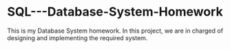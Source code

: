 # SQL---Database-System-Homework
This is my Database System homework. In this project, we are in charged of designing and implementing the required system.
